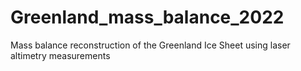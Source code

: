 # Greenland_mass_balance_2022
Mass balance reconstruction of the Greenland Ice Sheet using laser altimetry measurements
